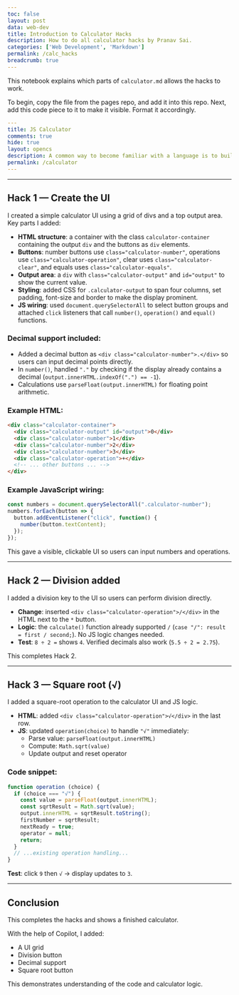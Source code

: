 ```yaml
---
toc: false
layout: post
data: web-dev
title: Introduction to Calculator Hacks
description: How to do all calculator hacks by Pranav Sai.
categories: ['Web Development', 'Markdown']
permalink: /calc_hacks
breadcrumb: true
---
```


This notebook explains which parts of `calculator.md` allows the hacks to work.

To begin, copy the file from the pages repo, and add it into this repo. Next, add this code piece to it to make it visible. Format it accordingly.

```yaml
---
title: JS Calculator
comments: true
hide: true
layout: opencs
description: A common way to become familiar with a language is to build a calculator. This calculator shows off button with actions.
permalink: /calculator
---
```

---

## Hack 1 — Create the UI

I created a simple calculator UI using a grid of divs and a top output area. Key parts I added:

- **HTML structure**: a container with the class `calculator-container` containing the output `div` and the buttons as `div` elements.  
- **Buttons**: number buttons use `class="calculator-number"`, operations use `class="calculator-operation"`, clear uses `class="calculator-clear"`, and equals uses `class="calculator-equals"`.  
- **Output area**: a `div` with `class="calculator-output"` and `id="output"` to show the current value.  
- **Styling**: added CSS for `.calculator-output` to span four columns, set padding, font-size and border to make the display prominent.  
- **JS wiring**: used `document.querySelectorAll` to select button groups and attached `click` listeners that call `number()`, `operation()` and `equal()` functions.  

### Decimal support included:
- Added a decimal button as `<div class="calculator-number">.</div>` so users can input decimal points directly.  
- In `number()`, handled `"."` by checking if the display already contains a decimal (`output.innerHTML.indexOf(".") == -1`).  
- Calculations use `parseFloat(output.innerHTML)` for floating point arithmetic.  

### Example HTML:
```html
<div class="calculator-container">
  <div class="calculator-output" id="output">0</div>
  <div class="calculator-number">1</div>
  <div class="calculator-number">2</div>
  <div class="calculator-number">3</div>
  <div class="calculator-operation">+</div>
  <!-- ... other buttons ... -->
</div>
```

### Example JavaScript wiring:
```javascript
const numbers = document.querySelectorAll(".calculator-number");
numbers.forEach(button => {
  button.addEventListener("click", function() {
    number(button.textContent);
  });
});
```

This gave a visible, clickable UI so users can input numbers and operations.

---

## Hack 2 — Division added

I added a division key to the UI so users can perform division directly.

- **Change**: inserted `<div class="calculator-operation">/</div>` in the HTML next to the `*` button.  
- **Logic**: the `calculate()` function already supported `/` (`case "/": result = first / second;`). No JS logic changes needed.  
- **Test**: `8 ÷ 2 =` shows `4`. Verified decimals also work (`5.5 ÷ 2 = 2.75`).  

This completes Hack 2.

---

## Hack 3 — Square root (√)

I added a square-root operation to the calculator UI and JS logic.

- **HTML**: added `<div class="calculator-operation">√</div>` in the last row.  
- **JS**: updated `operation(choice)` to handle `"√"` immediately:  
  - Parse value: `parseFloat(output.innerHTML)`  
  - Compute: `Math.sqrt(value)`  
  - Update output and reset operator  

### Code snippet:
```javascript
function operation (choice) {
  if (choice === "√") {
    const value = parseFloat(output.innerHTML);
    const sqrtResult = Math.sqrt(value);
    output.innerHTML = sqrtResult.toString();
    firstNumber = sqrtResult;
    nextReady = true;
    operator = null;
    return;
  }
  // ...existing operation handling...
}
```

**Test**: click `9` then `√` → display updates to `3`.

---

## Conclusion

This completes the hacks and shows a finished calculator.  

With the help of Copilot, I added:  
- A UI grid  
- Division button  
- Decimal support  
- Square root button  

This demonstrates understanding of the code and calculator logic.
